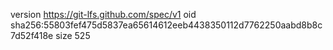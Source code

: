version https://git-lfs.github.com/spec/v1
oid sha256:55803fef475d5837ea65614612eeb4438350112d7762250aabd8b8c7d52f418e
size 525
